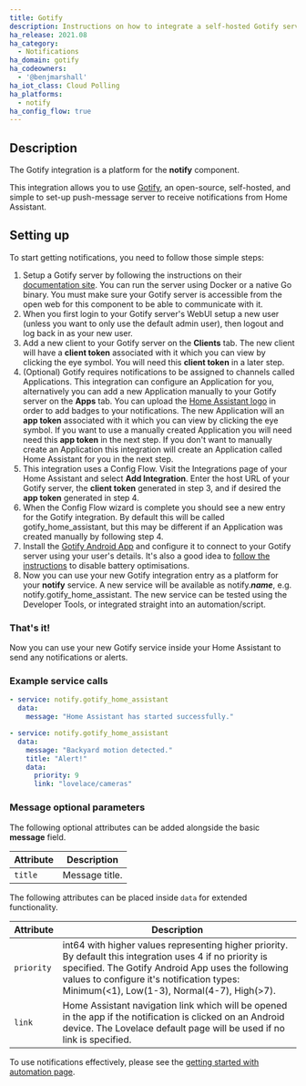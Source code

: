 ```yaml
---
title: Gotify
description: Instructions on how to integrate a self-hosted Gotify service with your Home Assistant notifications.
ha_release: 2021.08
ha_category:
  - Notifications
ha_domain: gotify
ha_codeowners:
  - '@benjmarshall'
ha_iot_class: Cloud Polling
ha_platforms:
  - notify
ha_config_flow: true
---
```


## Description

The Gotify integration is a platform for the **notify** component.

This integration allows you to use [Gotify](https://gotify.net/), an open-source, self-hosted, and simple to set-up push-message server to receive notifications from Home Assistant.

## Setting up

To start getting notifications, you need to follow those simple steps:

1. Setup a Gotify server by following the instructions on their [documentation site](https://gotify.net/docs/install). You can run the server using Docker or a native Go binary. You must make sure your Gotify server is accessible from the open web for this component to be able to communicate with it.
2. When you first login to your Gotify server's WebUI setup a new user (unless you want to only use the default admin user), then logout and log back in as your new user.
3. Add a new client to your Gotify server on the **Clients** tab. The new client will have a **client token** associated with it which you can view by clicking the eye symbol. You will need this **client token** in a later step.
4. (Optional) Gotify requires notifications to be assigned to channels called Applications. This integration can configure an Application for you, alternatively you can add a new Application manually to your Gotify server on the **Apps** tab. You can upload the [Home Assistant logo](https://github.com/home-assistant/brands/raw/master/core_integrations/_homeassistant/icon.png) in order to add badges to your notifications. The new Application will an **app token** associated with it which you can view by clicking the eye symbol. If you want to use a manually created Application you will need need this **app token** in the next step. If you don't want to manually create an Application this integration will create an Application called Home Assistant for you in the next step.
5. This integration uses a Config Flow. Visit the Integrations page of your Home Assistant and select **Add Integration**. Enter the host URL of your Gotify server, the **client token** generated in step 3, and if desired the **app token** generated in step 4.
6. When the Config Flow wizard is complete you should see a new entry for the Gotify integration. By default this will be called gotify_home_assistant, but this may be different if an Application was created manually by following step 4.
7. Install the [Gotify Android App](https://github.com/gotify/android) and configure it to connect to your Gotify server using your user's details. It's also a good idea to [follow the instructions](https://github.com/gotify/android#disable-battery-optimization) to disable battery optimisations.
8. Now you can use your new Gotify integration entry as a platform for your **notify** service. A new service will be available as notify.***name***, e.g. notify.gotify_home_assistant. The new service can be tested using the Developer Tools, or integrated straight into an automation/script.

### That's it!

Now you can use your new Gotify service inside your Home Assistant to send any notifications or alerts.

### Example service calls

```yaml
- service: notify.gotify_home_assistant
  data:
    message: "Home Assistant has started successfully."
```

```yaml
- service: notify.gotify_home_assistant
  data:
    message: "Backyard motion detected."
    title: "Alert!"
    data:
      priority: 9
      link: "lovelace/cameras"
```

### Message optional parameters

The following optional attributes can be added alongside the basic **message** field.

| Attribute  | Description
| ---------- | -----------
| `title`    | Message title.

The following attributes can be placed inside `data` for extended functionality.

| Attribute  | Description
| ---------- | -----------
| `priority` | int64 with higher values representing higher priority. By default this integration uses 4 if no priority is specified. The Gotify Android App uses the following values to configure it's notification types: Minimum(<1), Low(1-3), Normal(4-7), High(>7).
| `link`   | Home Assistant navigation link which will be opened in the app if the notification is clicked on an Android device. The Lovelace default page will be used if no link is specified.

To use notifications effectively, please see the [getting started with automation page](/getting-started/automation/).
